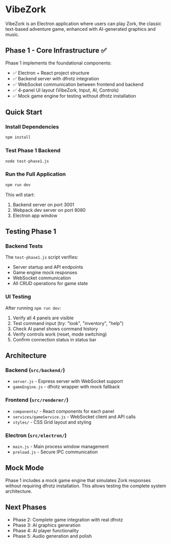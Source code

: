 # VibeZork

VibeZork is an Electron application where users can play Zork, the classic text-based adventure game, enhanced with AI-generated graphics and music.

## Phase 1 - Core Infrastructure ✅

Phase 1 implements the foundational components:

- ✅ Electron + React project structure
- ✅ Backend server with dfrotz integration 
- ✅ WebSocket communication between frontend and backend
- ✅ 4-panel UI layout (VibeZork, Input, AI, Controls)
- ✅ Mock game engine for testing without dfrotz installation

## Quick Start

### Install Dependencies
```bash
npm install
```

### Test Phase 1 Backend
```bash
node test-phase1.js
```

### Run the Full Application
```bash
npm run dev
```

This will start:
1. Backend server on port 3001
2. Webpack dev server on port 8080  
3. Electron app window

## Testing Phase 1

### Backend Tests
The `test-phase1.js` script verifies:
- Server startup and API endpoints
- Game engine mock responses
- WebSocket communication
- All CRUD operations for game state

### UI Testing
After running `npm run dev`:
1. Verify all 4 panels are visible
2. Test command input (try: "look", "inventory", "help")
3. Check AI panel shows command history
4. Verify controls work (reset, mode switching)
5. Confirm connection status in status bar

## Architecture

### Backend (`src/backend/`)
- `server.js` - Express server with WebSocket support
- `gameEngine.js` - dfrotz wrapper with mock fallback

### Frontend (`src/renderer/`)
- `components/` - React components for each panel
- `services/gameService.js` - WebSocket client and API calls
- `styles/` - CSS Grid layout and styling

### Electron (`src/electron/`)
- `main.js` - Main process window management
- `preload.js` - Secure IPC communication

## Mock Mode

Phase 1 includes a mock game engine that simulates Zork responses without requiring dfrotz installation. This allows testing the complete system architecture.

## Next Phases

- Phase 2: Complete game integration with real dfrotz
- Phase 3: AI graphics generation 
- Phase 4: AI player functionality
- Phase 5: Audio generation and polish
